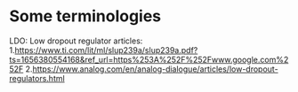 # Some terminologies #
LDO: Low dropout regulator
  articles:
    1.https://www.ti.com/lit/ml/slup239a/slup239a.pdf?ts=1656380554168&ref_url=https%253A%252F%252Fwww.google.com%252F
    2.https://www.analog.com/en/analog-dialogue/articles/low-dropout-regulators.html
